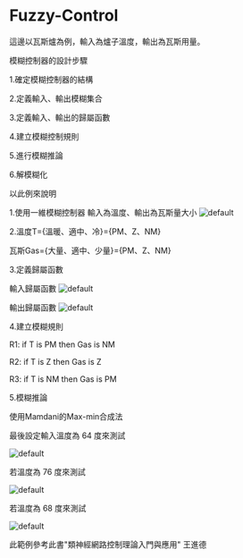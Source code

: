 # Fuzzy-Control
這邊以瓦斯爐為例，輸入為爐子溫度，輸出為瓦斯用量。


模糊控制器的設計步驟

1.確定模糊控制器的結構

2.定義輸入、輸出模糊集合

3.定義輸入、輸出的歸屬函數

4.建立模糊控制規則

5.進行模糊推論

6.解模糊化

以此例來說明

1.使用一維模糊控制器
輸入為溫度、輸出為瓦斯量大小
![default](https://cloud.githubusercontent.com/assets/13445632/17082389/e4d027a4-51ae-11e6-857a-7116100a7ae2.png)

2.溫度T={溫暖、適中、冷}={PM、Z、NM}

  瓦斯Gas={大量、適中、少量}={PM、Z、NM}
  
3.定義歸屬函數

輸入歸屬函數
![default](https://cloud.githubusercontent.com/assets/13445632/17082426/8b5b22f8-51b0-11e6-8a57-034b07747cc6.png)

輸出歸屬函數
![default](https://cloud.githubusercontent.com/assets/13445632/17082450/7053d4f4-51b1-11e6-878a-e7ad9e2da4ff.png)

4.建立模糊規則

R1: if T is PM then Gas is NM

R2: if T is Z then Gas is Z

R3: if T is NM then Gas is PM

5.模糊推論

使用Mamdani的Max-min合成法


最後設定輸入溫度為 64 度來測試

![default](https://cloud.githubusercontent.com/assets/13445632/17082477/3d9fcddc-51b2-11e6-9d6f-f0aa0fd96096.png)

若溫度為 76 度來測試

![default](https://cloud.githubusercontent.com/assets/13445632/17082489/8f0a8de2-51b2-11e6-8bee-6ea160ba04c0.png)

若溫度為 68 度來測試


![default](https://cloud.githubusercontent.com/assets/13445632/17082495/d38bba90-51b2-11e6-9b58-79c7960faf42.png)




此範例參考此書"類神經網路控制理論入門與應用" 王進德 
